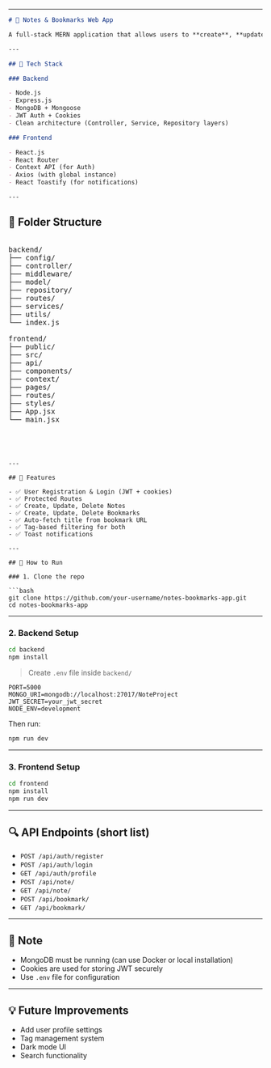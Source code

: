 

---
<!-- ## Demo Video :- <a>https://drive.google.com/file/d/1Kmi1ESoU1XQbTH91hAkimRmM5jqC3TIE/view?usp=drive_link</a> -->
```markdown
# 📝 Notes & Bookmarks Web App

A full-stack MERN application that allows users to **create**, **update**, and **organize notes and bookmarks**, categorized by tags. Includes authentication, protected routes, and a modern dashboard UI.

---

## 🔧 Tech Stack

### Backend

- Node.js
- Express.js
- MongoDB + Mongoose
- JWT Auth + Cookies
- Clean architecture (Controller, Service, Repository layers)

### Frontend

- React.js
- React Router
- Context API (for Auth)
- Axios (with global instance)
- React Toastify (for notifications)

---

```
## 📁 Folder Structure
<pre lang="markdown">

backend/
├── config/ 
├── controller/
├── middleware/
├── model/
├── repository/
├── routes/
├── services/
├── utils/
└── index.js

frontend/
├── public/
├── src/
├── api/
├── components/
├── context/
├── pages/
├── routes/
├── styles/
├── App.jsx
└── main.jsx

</pre>

````



---

## 🔐 Features

- ✅ User Registration & Login (JWT + cookies)
- ✅ Protected Routes
- ✅ Create, Update, Delete Notes
- ✅ Create, Update, Delete Bookmarks
- ✅ Auto-fetch title from bookmark URL
- ✅ Tag-based filtering for both
- ✅ Toast notifications

---

## 🚀 How to Run

### 1. Clone the repo

```bash
git clone https://github.com/your-username/notes-bookmarks-app.git
cd notes-bookmarks-app
````

---

### 2. Backend Setup

```bash
cd backend
npm install
```

> Create `.env` file inside `backend/`

```
PORT=5000
MONGO_URI=mongodb://localhost:27017/NoteProject
JWT_SECRET=your_jwt_secret
NODE_ENV=development
```

Then run:

```bash
npm run dev
```

---

### 3. Frontend Setup

```bash
cd frontend
npm install
npm run dev
```

---

## 🔍 API Endpoints (short list)

- `POST /api/auth/register`
- `POST /api/auth/login`
- `GET /api/auth/profile`
- `POST /api/note/`
- `GET /api/note/`
- `POST /api/bookmark/`
- `GET /api/bookmark/`

---

## 📌 Note

- MongoDB must be running (can use Docker or local installation)
- Cookies are used for storing JWT securely
- Use `.env` file for configuration

---

## 💡 Future Improvements

- Add user profile settings
- Tag management system
- Dark mode UI
- Search functionality
